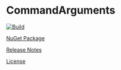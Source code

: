 # CommandArguments
[![Build](https://ci.appveyor.com/api/projects/status/j13a5lemved0b2mr?svg=true)](https://ci.appveyor.com/project/skthomasjr/commandarguments)

[NuGet Package](https://www.nuget.org/packages/CommandArguments)

[Release Notes](https://github.com/skthomasjr/CommandArguments/releases)

[License](LICENSE.md)
